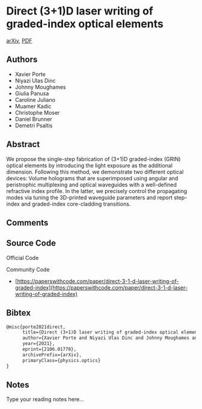 
# Direct (3+1)D laser writing of graded-index optical elements

[arXiv](https://arxiv.org/abs/2106.01778), [PDF](https://arxiv.org/pdf/2106.01778.pdf)

## Authors

- Xavier Porte
- Niyazi Ulas Dinc
- Johnny Moughames
- Giulia Panusa
- Caroline Juliano
- Muamer Kadic
- Christophe Moser
- Daniel Brunner
- Demetri Psaltis

## Abstract

We propose the single-step fabrication of (3+1)D graded-index (GRIN) optical elements by introducing the light exposure as the additional dimension. Following this method, we demonstrate two different optical devices: Volume holograms that are superimposed using angular and peristrophic multiplexing and optical waveguides with a well-defined refractive index profile. In the latter, we precisely control the propagating modes via tuning the 3D-printed waveguide parameters and report step-index and graded-index core-cladding transitions.

## Comments



## Source Code

Official Code



Community Code

- [https://paperswithcode.com/paper/direct-3-1-d-laser-writing-of-graded-index](https://paperswithcode.com/paper/direct-3-1-d-laser-writing-of-graded-index)

## Bibtex

```tex
@misc{porte2021direct,
      title={Direct (3+1)D laser writing of graded-index optical elements}, 
      author={Xavier Porte and Niyazi Ulas Dinc and Johnny Moughames and Giulia Panusa and Caroline Juliano and Muamer Kadic and Christophe Moser and Daniel Brunner and Demetri Psaltis},
      year={2021},
      eprint={2106.01778},
      archivePrefix={arXiv},
      primaryClass={physics.optics}
}
```

## Notes

Type your reading notes here...

